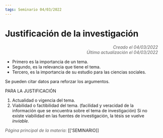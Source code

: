 ```yaml
---
tags: Seminario 04/03/2022
---
```


# Justificación de la investigación
<div style="text-align: right; opacity: 0.7; font-style: italic;">Creado el 04/03/2022</div>
<div style="text-align: right; opacity: 0.7; font-style: italic;">Última actualización el 04/03/2022</div>

- Primero es la importancia de un tema.
- Segundo, es la relevancia que tiene el tema.
- Tercero, es la importancia de su estudio para las ciencias sociales.

Se pueden citar datos para reforzar los argumentos.


PARA LA JUSTIFICACIÓN

1. Actualidad o vigencia del tema.
2. Viabilidad o factibilidad del tema. (facilidad y veracidad de la información que se encuentra sobre el tema de investigación) Si no existe viabilidad en las fuentes de investigación, la tésis se vuelve *inviable.*


<span style="opacity: 0.7; font-style: italic;">Página principal de la materia:</span> [['SEMINARIO]]